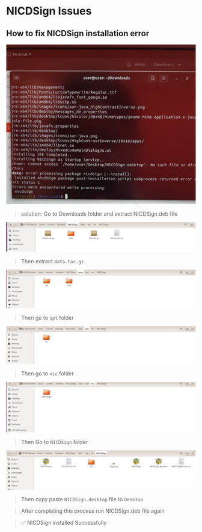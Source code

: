 # NICDSign Issues

## **How to fix NICDSign installation error**

![](../.gitbook/assets/20210526_191254%20%281%29.jpg)

> solution: Go to Downloads folder and extract NICDSign.deb file

![](../.gitbook/assets/12.png)

> Then extract `data.tar.gz`

![](../.gitbook/assets/21.png)

> Then go to `opt` folder

![](../.gitbook/assets/31.png)

> Then go to `nic` folder

![](../.gitbook/assets/41.png)

> Then Go to `NICDSign` folder

![](../.gitbook/assets/51.png)

> Then copy paste `NICDSign.desktop` file to `Desktop`

> After completing this process run NICDSign.deb file again

> ✅ NICDSign installed Successfully


